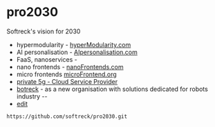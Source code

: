 # pro2030
Softreck's vision for 2030

+ hypermodularity - [hyperModularity.com](https://www.hypermodularity.com/)
+ AI personalisation - [AIpersonalisation.com](https://www.aipersonalisation.com/)
+ FaaS, nanoservices - 
+ nano frontends - [nanoFrontends.com](https://www.nanofrontends.com/)
+ micro frontends [microFrontend.org](https://www.microfrontend.org/#/)
+ [private 5g - Cloud Service Provider](https://private5g.pl/)
+ [botreck](https://botreck.com) - as a new organisation with solutions dedicated for robots industry
--
+ [edit](https://github.com/softreck/pro2030/edit/main/README.md)

```
https://github.com/softreck/pro2030.git
```
